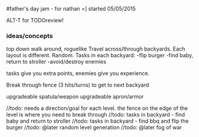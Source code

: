 #father's day jam - for nathan =]
started 05/05/2015

ALT-T for TODOreview!

### ideas/concepts
top down walk around, roguelike
Travel across/through backyards. Each layout is different. Random. Tasks in each backyard:
-flip burger
-find baby, return to stroller
-avoid/destroy enemies

tasks give you extra points, enemies give you experience.

Break through fence (3 hits/turns) to get to next backyard

upgradeable spatula/weapon
upgradeable apron/armor

//todo: needs a direction/goal for each level. the fence on the edge of the level is where you need to break through
//todo: tasks in backyard - find baby and return to stroller
//todo: tasks in backyard - find bbq and flip the burger
//todo: @later random level generation
//todo: @later fog of war